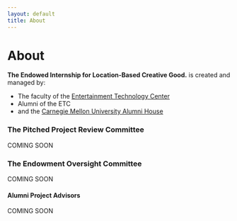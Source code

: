 ```yaml
---
layout: default
title: About
---
```


# About

**The Endowed Internship for Location-Based Creative Good.** is created and managed by:
- The faculty of the [Entertainment Technology Center](http://etc.cmu.edu)
- Alumni of the ETC
- and the [Carnegie Mellon University Alumni House](http://alumni.cmu.edu/)

### The Pitched Project Review Committee
COMING SOON

### The Endowment Oversight Committee 
COMING SOON

#### Alumni Project Advisors
COMING SOON
